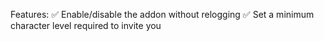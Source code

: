 Features:
✅ Enable/disable the addon without relogging
✅ Set a minimum character level required to invite you
